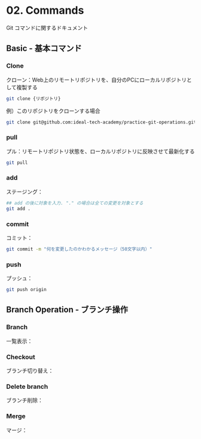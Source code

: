 # 02. Commands
Git コマンドに関するドキュメント

## Basic - 基本コマンド

### Clone
クローン：Web上のリモートリポジトリを、自分のPCにローカルリポジトリとして複製する
```bash
git clone {リポジトリ}
```

例）このリポジトリをクローンする場合
```bash
git clone git@github.com:ideal-tech-academy/practice-git-operations.git
```

### pull
プル：リモートリポジトリ状態を、ローカルリポジトリに反映させて最新化する

```bash
git pull
```

### add
ステージング：

```bash
## add の後に対象を入力. "." の場合は全ての変更を対象とする
git add .
```

### commit
コミット：

```bash
git commit -m "何を変更したのかわかるメッセージ（50文字以内）"
```

### push
プッシュ：

```bash
git push origin
```

## Branch Operation - ブランチ操作

### Branch
一覧表示：

### Checkout
ブランチ切り替え：

### Delete branch
ブランチ削除：

### Merge
マージ：
